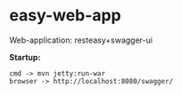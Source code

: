 # easy-web-app
Web-application: resteasy+swagger-ui 

**Startup:**

    cmd -> mvn jetty:run-war
    browser -> http://localhost:8080/swagger/
   
